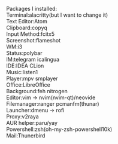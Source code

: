 Packages I installed:  
Terminal:alacritty(but I want to change it)  
Text Editor:Atom  
Clipboard:copyq  
Input Method:fcitx5  
Screenshot:flameshot  
WM:i3  
Status:polybar  
IM:telegram icalingua  
IDE:IDEA CLion  
Music:listen1  
Player:mpv smplayer  
Office:LibreOffice  
Background:feh nitrogen  
Editor:vim -> nvim(nvim-qt)/neovide  
Filemanager:ranger pcmanfm(thunar)  
Launcher:dmenu -> rofi  
Proxy:v2raya  
AUR helper:paru/yay  
Powershell:zsh(oh-my-zsh-powershell10k)  
Mail:Thunerbird  

